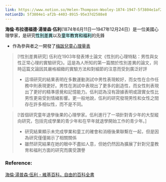 ```yaml
---
link: https://www.notion.so/Helen-Thompson-Wooley-1874-1947-5f3804e1af2b4403891595e37d2588e8
notionID: 5f3804e1-af2b-4403-8915-95e37d2588e8
---
```

 **海倫·布拉德福德·湯普森·伍利**(1874年6月11日—1947年12月24日）是一位美國心理學家，是研究<mark style="background: #ABF7F7A6;">性別差異</mark>以及<mark style="background: #ABF7F7A6;">童年教育和福利</mark>的先鋒
-   作為參與者之一開發了[梅跋兒童心理量表](https://zh.wikipedia.org/w/index.php?title=%E6%A2%85%E8%B7%8B%E5%84%BF%E7%AB%A5%E5%BF%83%E7%90%86%E9%87%8F%E8%A1%A8&action=edit&redlink=1)
> [!性別差異研究]
> 伍利在1903年發表博士論文《性別的心理特點：男性與女性正常心理的實驗研究》。這是為人所知的第一篇關於性別差異的論文，同時這篇文論因其嚴格細緻的實驗方法和對細節的注意而受到廣泛好評
> -   這項研究的結果表明在多數運動測試中男性表現較好，而女性在合作任務中則表現更好。男性在測試中表現出了更多的創造性，而女性則表現出了更好的精準感覺和記憶能力。伍利認為沒有證據表明或證實女性比男性更易受到情緒影響。更一般地說，伍利的研究發現男性和女性之間存在許多相似性，而不是不同。

> [!首個研究童年退學後果的心理學家。伍利進行了一項針對青少年的大型縱向研究，包括完成學業的青少年和在早年就退學開始工作的青少年。]
> -   研究結果顯示未完成學業和童工的確會和消極後果聯繫在一起，但是因為研究僅僅揭示了相關關係
> -  雖然研究結果在她的眼中不盡如人意，但她仍然因為擴展了針對兒童教育和福利方面的研究而廣受讚譽

### Reference:
[海倫·湯普森·伍利 - 維基百科，自由的百科全書](https://zh.wikipedia.org/zh-tw/%E6%B5%B7%E4%BC%A6%C2%B7%E6%B1%A4%E6%99%AE%E6%A3%AE%C2%B7%E4%BC%8D%E5%88%A9) 